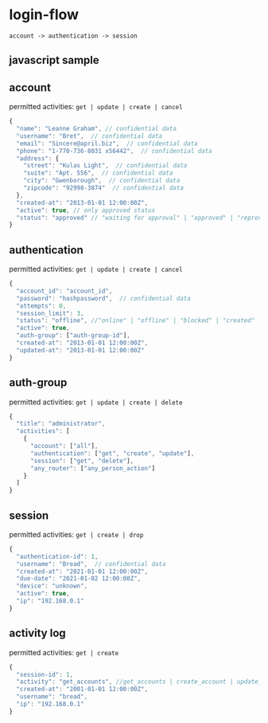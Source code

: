 # login-flow

```
account -> authentication -> session
```

## javascript sample

## account

permitted activities:
`get | update | create | cancel`

```javascript
{
  "name": "Leanne Graham", // confidential data
  "username": "Bret",  // confidential data
  "email": "Sincere@april.biz",  // confidential data
  "phone": "1-770-736-8031 x56442",  // confidential data
  "address": {
    "street": "Kulas Light",  // confidential data
    "suite": "Apt. 556",  // confidential data
    "city": "Gwenborough",  // confidential data
    "zipcode": "92998-3874"  // confidential data
  },
  "created-at": "2013-01-01 12:00:00Z",
  "active": true, // only approved status
  "status": "approved" // "waiting for approval" | "approved" | "reproved" | "blocked"
}
```

## authentication

permitted activities:
`get | update | create | cancel`

```javascript
{
  "account_id": "account_id",
  "password": "hashpassword",  // confidential data
  "attempts": 0,
  "session_limit": 3,
  "status": "offline", //"online" | "offline" | "blocked" | "created"
  "active": true,
  "auth-group": ["auth-group-id"],
  "created-at": "2013-01-01 12:00:00Z",
  "updated-at": "2013-01-01 12:00:00Z"
}
```

## auth-group

permitted activities:
`get | update | create | delete`

```javascript
{
  "title": "administrator",
  "activities": [
    {
      "account": ["all"],
      "authentication": ["get", "create", "update"],
      "session": ["get", "delete"],
      "any_router": ["any_person_action"]
    }
  ]
}
```

## session

permitted activities:
`get | create | drop`

```javascript
{
  "authentication-id": 1,
  "username": "Bread",  // confidential data
  "created-at": "2021-01-01 12:00:00Z",
  "due-date": "2021-01-02 12:00:00Z",
  "device": "unknown",
  "active": true,
  "ip": "192.168.0.1"
}
```

## activity log

permitted activities:
`get | create`

```javascript
{
  "session-id": 1,
  "activity": "get_accounts", //get_accounts | create_account | update_account | delete_account | cancel_account
  "created-at": "2001-01-01 12:00:00Z",
  "username": "bread",
  "ip": "192.168.0.1"
}
```

